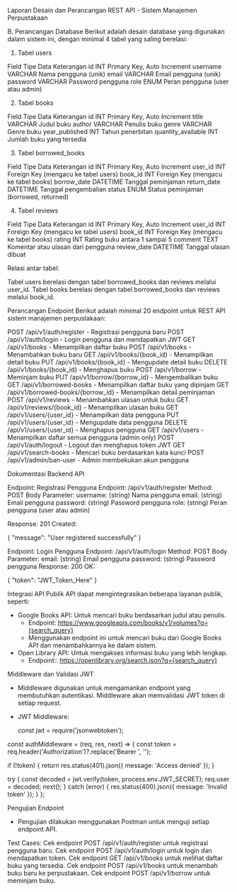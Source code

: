 Laporan Desain dan Perancangan REST API - Sistem Manajemen Perpustakaan

B. Perancangan Database
Berikut adalah desain database yang digunakan dalam sistem ini, dengan minimal 4 tabel yang saling berelasi:

1. Tabel users

Field      Tipe Data	  Keterangan
id	          INT	     Primary Key, Auto Increment
username	    VARCHAR	  Nama pengguna (unik)
email	       VARCHAR	  Email pengguna (unik)
password	    VARCHAR	  Password pengguna
role	       ENUM      Peran pengguna (user atau admin)


2. Tabel books

Field	           Tipe Data	             Keterangan
id	                  INT	       Primary Key, Auto Increment
title	               VARCHAR	    Judul buku
author	            VARCHAR	    Penulis buku
genre	               VARCHAR	    Genre buku
year_published	      INT	       Tahun penerbitan
quantity_available	INT	       Jumlah buku yang tersedia

3. Tabel borrowed_books

Field	      Tipe Data	         Keterangan
id	            INT	        Primary Key, Auto Increment
user_id	      INT	        Foreign Key (mengacu ke tabel users)
book_id	      INT 	        Foreign Key (mengacu ke tabel books)
borrow_date 	DATETIME	     Tanggal peminjaman
return_date 	DATETIME	     Tanggal pengembalian
status	      ENUM	        Status peminjaman (borrowed, returned)


4. Tabel reviews

Field	      Tipe Data	          Keterangan
id	           INT	         Primary Key, Auto Increment
user_id	     INT     	   Foreign Key (mengacu ke tabel users)
book_id	     INT	         Foreign Key (mengacu ke tabel books)
rating	     INT	         Rating buku antara 1 sampai 5
comment	     TEXT	      Komentar atau ulasan dari pengguna
review_date	  DATETIME   	Tanggal ulasan dibuat

Relasi antar tabel:

Tabel users berelasi dengan tabel borrowed_books dan reviews melalui user_id.
Tabel books berelasi dengan tabel borrowed_books dan reviews melalui book_id.


Perancangan Endpoint
Berikut adalah minimal 20 endpoint untuk REST API sistem manajemen perpustakaan:

POST /api/v1/auth/register - Registrasi pengguna baru
POST /api/v1/auth/login - Login pengguna dan mendapatkan JWT
GET /api/v1/books - Menampilkan daftar buku
POST /api/v1/books - Menambahkan buku baru
GET /api/v1/books/{book_id} - Menampilkan detail buku
PUT /api/v1/books/{book_id} - Mengupdate detail buku
DELETE /api/v1/books/{book_id} - Menghapus buku
POST /api/v1/borrow - Meminjam buku
PUT /api/v1/borrow/{borrow_id} - Mengembalikan buku
GET /api/v1/borrowed-books - Menampilkan daftar buku yang dipinjam
GET /api/v1/borrowed-books/{borrow_id} - Menampilkan detail peminjaman
POST /api/v1/reviews - Menambahkan ulasan untuk buku
GET /api/v1/reviews/{book_id} - Menampilkan ulasan buku
GET /api/v1/users/{user_id} - Menampilkan data pengguna
PUT /api/v1/users/{user_id} - Mengupdate data pengguna
DELETE /api/v1/users/{user_id} - Menghapus pengguna
GET /api/v1/users - Menampilkan daftar semua pengguna (admin only)
POST /api/v1/auth/logout - Logout dan menghapus token JWT
GET /api/v1/search-books - Mencari buku berdasarkan kata kunci
POST /api/v1/admin/ban-user - Admin membekukan akun pengguna


Dokumentasi Backend API

Endpoint: Registrasi Pengguna
Endpoint: /api/v1/auth/register
Method: POST
Body Parameter:
   username: (string) Nama pengguna
   email: (string) Email pengguna
   password: (string) Password pengguna
   role: (string) Peran pengguna (user atau admin)
   
Response:
  201 Created:

{
  "message": "User registered successfully"
}


Endpoint: Login Pengguna
Endpoint: /api/v1/auth/login
Method: POST
Body Parameter:
  email: (string) Email pengguna
  password: (string) Password pengguna
Response:
  200 OK:
  
{
  "token": "JWT_Token_Here"
}

Integrasi API Publik
API dapat mengintegrasikan beberapa layanan publik, seperti:
- Google Books API: Untuk mencari buku berdasarkan judul atau penulis.
    - Endpoint: https://www.googleapis.com/books/v1/volumes?q={search_query}
    - Menggunakan endpoint ini untuk mencari buku dari Google Books API dan menambahkannya ke dalam sistem.
- Open Library API: Untuk mengakses informasi buku yang lebih lengkap.
    - Endpoint:: https://openlibrary.org/search.json?q={search_query}
 
Middleware dan Validasi JWT
- Middleware digunakan untuk mengamankan endpoint yang membutuhkan autentikasi. Middleware akan memvalidasi JWT token di setiap request.
- JWT Middleware:

  const jwt = require('jsonwebtoken');

const authMiddleware = (req, res, next) => {
  const token = req.header('Authorization')?.replace('Bearer ', '');

  if (!token) {
    return res.status(401).json({ message: 'Access denied' });
  }

  try {
    const decoded = jwt.verify(token, process.env.JWT_SECRET);
    req.user = decoded;
    next();
  } catch (error) {
    res.status(400).json({ message: 'Invalid token' });
  }
};

Pengujian Endpoint
- Pengujian dilakukan menggunakan Postman untuk menguji setiap endpoint API.

Test Cases:
Cek endpoint POST /api/v1/auth/register untuk registrasi pengguna baru.
Cek endpoint POST /api/v1/auth/login untuk login dan mendapatkan token.
Cek endpoint GET /api/v1/books untuk melihat daftar buku yang tersedia.
Cek endpoint POST /api/v1/books untuk menambah buku baru ke perpustakaan.
Cek endpoint POST /api/v1/borrow untuk meminjam buku.
